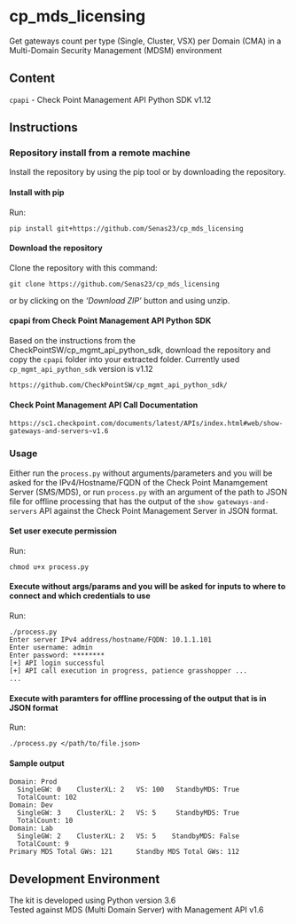# cp_mds_licensing
Get gateways count per type (Single, Cluster, VSX) per Domain (CMA) in a Multi-Domain Security Management (MDSM) environment

## Content
`cpapi` - Check Point Management API Python SDK v1.12

## Instructions
### Repository install from a remote machine
Install the repository by using the pip tool or by downloading the repository.

#### Install with pip
Run:
```
pip install git+https://github.com/Senas23/cp_mds_licensing
```

#### Download the repository
Clone the repository with this command:
```
git clone https://github.com/Senas23/cp_mds_licensing
```
or by clicking on the _‘Download ZIP’_ button and using unzip. <br>

#### cpapi from Check Point Management API Python SDK
Based on the instructions from the CheckPointSW/cp_mgmt_api_python_sdk, download the repository and copy the `cpapi` folder into your extracted folder. Currently used `cp_mgmt_api_python_sdk` version is v1.12
```
https://github.com/CheckPointSW/cp_mgmt_api_python_sdk/
```

#### Check Point Management API Call Documentation
```
https://sc1.checkpoint.com/documents/latest/APIs/index.html#web/show-gateways-and-servers~v1.6
```

### Usage
Either run the `process.py` without arguments/parameters and you will be asked for the IPv4/Hostname/FQDN of the Check Point Manamgement Server (SMS/MDS), or run `process.py` with an argument of the path to JSON file for offline processing that has the output of the `show gateways-and-servers` API against the Check Point Management Server in JSON format.

#### Set user execute permission
Run:
```
chmod u+x process.py
```

#### Execute without args/params and you will be asked for inputs to where to connect and which credentials to use
Run:
```
./process.py
Enter server IPv4 address/hostname/FQDN: 10.1.1.101
Enter username: admin
Enter password: ********
[+] API login successful
[+] API call execution in progress, patience grasshopper ...
...
```

#### Execute with paramters for offline processing of the output that is in JSON format
Run:
```
./process.py </path/to/file.json>
```

#### Sample output
```
Domain: Prod
  SingleGW: 0    ClusterXL: 2   VS: 100   StandbyMDS: True
  TotalCount: 102
Domain: Dev
  SingleGW: 3    ClusterXL: 2   VS: 5     StandbyMDS: True
  TotalCount: 10
Domain: Lab
  SingleGW: 2    ClusterXL: 2   VS: 5    StandbyMDS: False
  TotalCount: 9
Primary MDS Total GWs: 121      Standby MDS Total GWs: 112
```

## Development Environment
The kit is developed using Python version 3.6<br>
Tested against MDS (Multi Domain Server) with Management API v1.6
